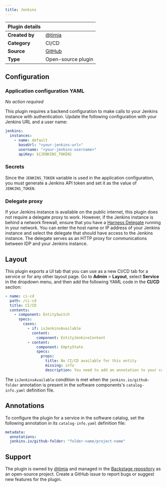 ```yaml
---
title: Jenkins
---
```


| Plugin details |                                                                              |
| -------------- | ---------------------------------------------------------------------------- |
| **Created by** | [@timja](https://github.com/timja)                                           |
| **Category**   | CI/CD                                                                        |
| **Source**     | [GitHub](https://github.com/backstage/backstage/tree/master/plugins/jenkins) |
| **Type**       | Open-source plugin                                                           |

## Configuration

### Application configuration YAML

_No action required_

This plugin requires a backend configuration to make calls to your Jenkins instance with authentication. Update the following configuration with your Jenkins URL and a user name:

```yaml
jenkins:
  instances:
    - name: default
      baseUrl: "<your-jenkins-url>"
      username: "<your-jenkins-username>"
      apiKey: ${JENKINS_TOKEN}
```

### Secrets

Since the `JENKINS_TOKEN` variable is used in the application configuration, you must generate a Jenkins API token and set it as the value of `JENKINS_TOKEN`.

### Delegate proxy

If your Jenkins instance is available on the public internet, this plugin does not require a delegate proxy to work. However, if the Jenkins instance is behind a network firewall, ensure that you have a [Harness Delegate](https://developer.harness.io/docs/platform/Delegates/delegate-concepts/delegate-overview) running in your network. You can enter the host name or IP address of your Jenkins instance and select the delegate that should have access to the Jenkins instance. The delegate serves as an HTTP proxy for communications between IDP and your Jenkins instance.

## Layout

This plugin exports a UI tab that you can use as a new CI/CD tab for a service or for any other layout page. Go to **Admin** > **Layout**, select **Service** in the dropdown menu, and then add the following YAML code in the **CI/CD** section:

```yaml
- name: ci-cd
  path: /ci-cd
  title: CI/CD
  contents:
    - component: EntitySwitch
      specs:
        cases:
          - if: isJenkinsAvailable
            content:
              component: EntityJenkinsContent
          - content:
              component: EmptyState
              specs:
                props:
                  title: No CI/CD available for this entity
                  missing: info
                  description: You need to add an annotation to your component if you want to enable CI/CD for it. You can read more about annotations in Backstage by clicking the button below.
```

The `isJenkinsAvailable` condition is met when the `jenkins.io/github-folder` annotation is present in the software components's `catalog-info.yaml` definition file.

## Annotations

To configure the plugin for a service in the software catalog, set the following annotation in its `catalog-info.yaml` definition file:

```yaml
metadata:
  annotations:
  jenkins.io/github-folder: "folder-name/project-name"
```

## Support

The plugin is owned by [@timja](https://github.com/timja) and managed in the [Backstage repository](https://github.com/backstage/backstage/tree/master/plugins/jenkins) as an open-source project. Create a GitHub issue to report bugs or suggest new features for the plugin.
